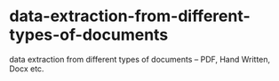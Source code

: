 # data-extraction-from-different-types-of-documents
data extraction from different types of documents – PDF, Hand Written, Docx etc.
